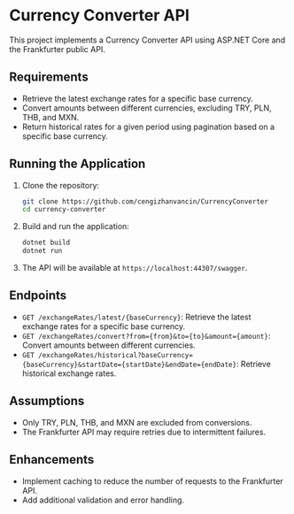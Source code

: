 # Currency Converter API

This project implements a Currency Converter API using ASP.NET Core and the Frankfurter public API.

## Requirements

- Retrieve the latest exchange rates for a specific base currency.
- Convert amounts between different currencies, excluding TRY, PLN, THB, and MXN.
- Return historical rates for a given period using pagination based on a specific base currency.

## Running the Application

1. Clone the repository:
    ```bash
    git clone https://github.com/cengizhanvancin/CurrencyConverter
    cd currency-converter
    ```

2. Build and run the application:
    ```bash
    dotnet build
    dotnet run
    ```

3. The API will be available at `https://localhost:44307/swagger`.

## Endpoints

- `GET /exchangeRates/latest/{baseCurrency}`: Retrieve the latest exchange rates for a specific base currency.
- `GET /exchangeRates/convert?from={from}&to={to}&amount={amount}`: Convert amounts between different currencies.
- `GET /exchangeRates/historical?baseCurrency={baseCurrency}&startDate={startDate}&endDate={endDate}`: Retrieve historical exchange rates.

## Assumptions

- Only TRY, PLN, THB, and MXN are excluded from conversions.
- The Frankfurter API may require retries due to intermittent failures.

## Enhancements

- Implement caching to reduce the number of requests to the Frankfurter API.
- Add additional validation and error handling.
